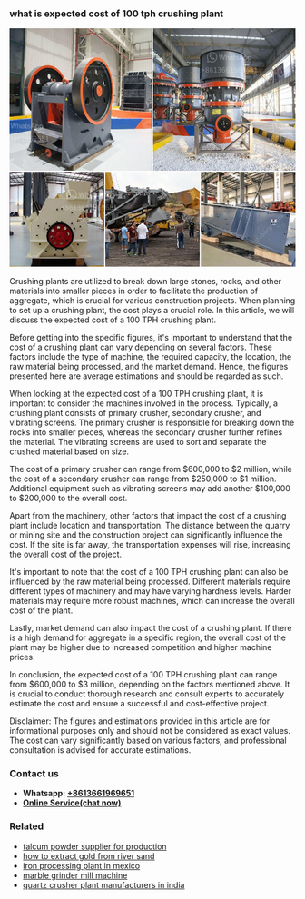 <h3>what is expected cost of 100 tph crushing plant</h3><img src='1702952818.jpg' alt=''><p>Crushing plants are utilized to break down large stones, rocks, and other materials into smaller pieces in order to facilitate the production of aggregate, which is crucial for various construction projects. When planning to set up a crushing plant, the cost plays a crucial role. In this article, we will discuss the expected cost of a 100 TPH crushing plant.</p><p>Before getting into the specific figures, it's important to understand that the cost of a crushing plant can vary depending on several factors. These factors include the type of machine, the required capacity, the location, the raw material being processed, and the market demand. Hence, the figures presented here are average estimations and should be regarded as such.</p><p>When looking at the expected cost of a 100 TPH crushing plant, it is important to consider the machines involved in the process. Typically, a crushing plant consists of primary crusher, secondary crusher, and vibrating screens. The primary crusher is responsible for breaking down the rocks into smaller pieces, whereas the secondary crusher further refines the material. The vibrating screens are used to sort and separate the crushed material based on size.</p><p>The cost of a primary crusher can range from $600,000 to $2 million, while the cost of a secondary crusher can range from $250,000 to $1 million. Additional equipment such as vibrating screens may add another $100,000 to $200,000 to the overall cost.</p><p>Apart from the machinery, other factors that impact the cost of a crushing plant include location and transportation. The distance between the quarry or mining site and the construction project can significantly influence the cost. If the site is far away, the transportation expenses will rise, increasing the overall cost of the project.</p><p>It's important to note that the cost of a 100 TPH crushing plant can also be influenced by the raw material being processed. Different materials require different types of machinery and may have varying hardness levels. Harder materials may require more robust machines, which can increase the overall cost of the plant.</p><p>Lastly, market demand can also impact the cost of a crushing plant. If there is a high demand for aggregate in a specific region, the overall cost of the plant may be higher due to increased competition and higher machine prices.</p><p>In conclusion, the expected cost of a 100 TPH crushing plant can range from $600,000 to $3 million, depending on the factors mentioned above. It is crucial to conduct thorough research and consult experts to accurately estimate the cost and ensure a successful and cost-effective project.</p><p>Disclaimer: The figures and estimations provided in this article are for informational purposes only and should not be considered as exact values. The cost can vary significantly based on various factors, and professional consultation is advised for accurate estimations.</p><h3>Contact us</h3><ul><li><strong>Whatsapp:&nbsp;<a href="https://wa.me/8613661969651">+8613661969651</a></strong></li><li><a href="https://swt.shibang-china.com/?git&amp;zhl&amp;what is expected cost of 100 tph crushing plant"><strong>Online Service(chat now)</strong></a></li></ul><h3>Related</h3><ul><li><a href='talcum powder supplier for production.md'>talcum powder supplier for production</a></li><li><a href='how to extract gold from river sand.md'>how to extract gold from river sand</a></li><li><a href='iron processing plant in mexico.md'>iron processing plant in mexico</a></li><li><a href='marble grinder mill machine.md'>marble grinder mill machine</a></li><li><a href='quartz crusher plant manufacturers in india.md'>quartz crusher plant manufacturers in india</a></li></ul>